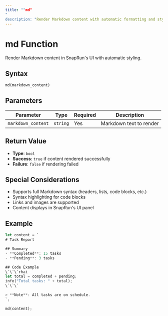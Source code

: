 ```yaml
---
title: ""md"
"
description: "Render Markdown content with automatic formatting and styling"
---
```


# md Function

Render Markdown content in SnapRun's UI with automatic styling.

## Syntax

```rust
md(markdown_content)
```

## Parameters

| Parameter | Type | Required | Description |
|-----------|------|----------|-------------|
| `markdown_content` | `string` | Yes | Markdown text to render |

## Return Value

- **Type**: `bool`
- **Success**: `true` if content rendered successfully
- **Failure**: `false` if rendering failed

## Special Considerations

- Supports full Markdown syntax (headers, lists, code blocks, etc.)
- Syntax highlighting for code blocks
- Links and images are supported
- Content displays in SnapRun's UI panel

## Example

```rust
let content = `
# Task Report

## Summary
- **Completed**: 15 tasks
- **Pending**: 3 tasks

## Code Example
\`\`\`rhai
let total = completed + pending;
info("Total tasks: " + total);
\`\`\`

> **Note**: All tasks are on schedule.
`;

md(content);
```


